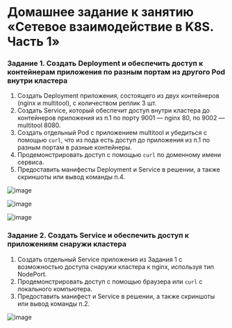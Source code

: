 # Домашнее задание к занятию «Сетевое взаимодействие в K8S. Часть 1»

### Задание 1. Создать Deployment и обеспечить доступ к контейнерам приложения по разным портам из другого Pod внутри кластера

1. Создать Deployment приложения, состоящего из двух контейнеров (nginx и multitool), с количеством реплик 3 шт.
2. Создать Service, который обеспечит доступ внутри кластера до контейнеров приложения из п.1 по порту 9001 — nginx 80, по 9002 — multitool 8080.
3. Создать отдельный Pod с приложением multitool и убедиться с помощью `curl`, что из пода есть доступ до приложения из п.1 по разным портам в разные контейнеры.
4. Продемонстрировать доступ с помощью `curl` по доменному имени сервиса.
5. Предоставить манифесты Deployment и Service в решении, а также скриншоты или вывод команды п.4.

![image](https://github.com/mingaliev-e/devops-netology/assets/111060072/3c9453ed-87af-4d57-b73e-fd9706b30cc7)

![image](https://github.com/mingaliev-e/devops-netology/assets/111060072/d9a40757-db73-4f66-9c61-1db00b89452b)

![image](https://github.com/mingaliev-e/devops-netology/assets/111060072/9a2953ec-596d-4149-b47a-e59b803b0b9b)


### Задание 2. Создать Service и обеспечить доступ к приложениям снаружи кластера

1. Создать отдельный Service приложения из Задания 1 с возможностью доступа снаружи кластера к nginx, используя тип NodePort.
2. Продемонстрировать доступ с помощью браузера или `curl` с локального компьютера.
3. Предоставить манифест и Service в решении, а также скриншоты или вывод команды п.2.

![image](https://github.com/mingaliev-e/devops-netology/assets/111060072/056d2fbf-0c8a-4577-839f-c472988c2229)
